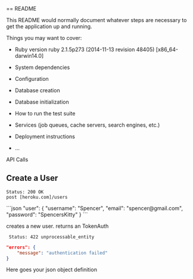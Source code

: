 == README

This README would normally document whatever steps are necessary to get the
application up and running.

Things you may want to cover:

* Ruby version
ruby 2.1.5p273 (2014-11-13 revision 48405) [x86_64-darwin14.0]
* System dependencies

* Configuration

* Database creation

* Database initialization

* How to run the test suite

* Services (job queues, cache servers, search engines, etc.)

* Deployment instructions

* ...

API Calls

<h2> Create a User </h2>
<pre>
<code>Status: 200 OK
post [heroku.com]/users</code>
</pre>
```json
"user": { 
	"username": "Spencer", 
	"email": "spencer@gmail.com",
	"password": "SpencersKitty"
}
```

creates a new user. returns an TokenAuth
<pre>
<code> Status: 422 unprocessable_entity </code>
</pre>
```json
"errors": {
	"message": "authentication failed"
}
```

Here goes your json object definition

